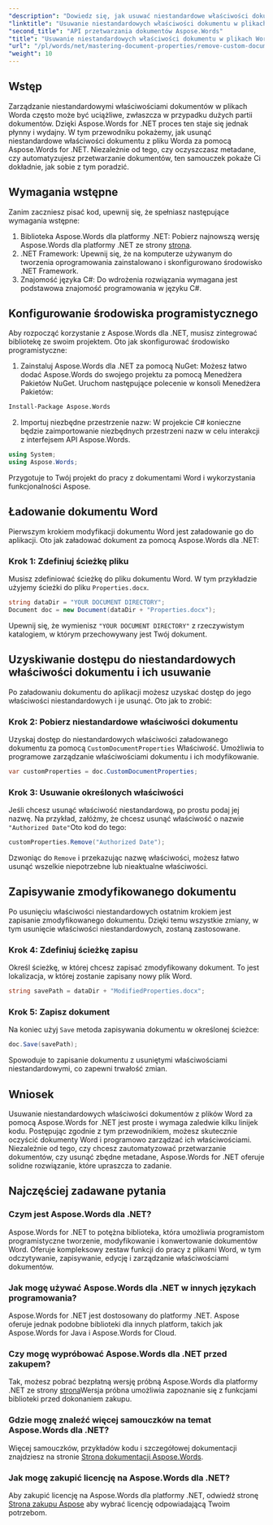 ```yaml
---
"description": "Dowiedz się, jak usuwać niestandardowe właściwości dokumentów z plików Word za pomocą Aspose.Words dla platformy .NET. Ten szczegółowy przewodnik zawiera instrukcje krok po kroku, jak skutecznie oczyścić metadane dokumentów, oszczędzając czas w zarządzaniu dokumentami i automatyzacji."
"linktitle": "Usuwanie niestandardowych właściwości dokumentu w plikach Word"
"second_title": "API przetwarzania dokumentów Aspose.Words"
"title": "Usuwanie niestandardowych właściwości dokumentu w plikach Word"
"url": "/pl/words/net/mastering-document-properties/remove-custom-document-properties-in-word-files/"
"weight": 10
---
```


## Wstęp

Zarządzanie niestandardowymi właściwościami dokumentów w plikach Worda często może być uciążliwe, zwłaszcza w przypadku dużych partii dokumentów. Dzięki Aspose.Words for .NET proces ten staje się jednak płynny i wydajny. W tym przewodniku pokażemy, jak usunąć niestandardowe właściwości dokumentu z pliku Worda za pomocą Aspose.Words for .NET. Niezależnie od tego, czy oczyszczasz metadane, czy automatyzujesz przetwarzanie dokumentów, ten samouczek pokaże Ci dokładnie, jak sobie z tym poradzić.

## Wymagania wstępne

Zanim zaczniesz pisać kod, upewnij się, że spełniasz następujące wymagania wstępne:

1. Biblioteka Aspose.Words dla platformy .NET: Pobierz najnowszą wersję Aspose.Words dla platformy .NET ze strony [strona](https://releases.aspose.com/words/net/).
2. .NET Framework: Upewnij się, że na komputerze używanym do tworzenia oprogramowania zainstalowano i skonfigurowano środowisko .NET Framework.
3. Znajomość języka C#: Do wdrożenia rozwiązania wymagana jest podstawowa znajomość programowania w języku C#.

## Konfigurowanie środowiska programistycznego

Aby rozpocząć korzystanie z Aspose.Words dla .NET, musisz zintegrować bibliotekę ze swoim projektem. Oto jak skonfigurować środowisko programistyczne:

1. Zainstaluj Aspose.Words dla .NET za pomocą NuGet:
   Możesz łatwo dodać Aspose.Words do swojego projektu za pomocą Menedżera Pakietów NuGet. Uruchom następujące polecenie w konsoli Menedżera Pakietów:

```bash
Install-Package Aspose.Words
```

2. Importuj niezbędne przestrzenie nazw:
   W projekcie C# konieczne będzie zaimportowanie niezbędnych przestrzeni nazw w celu interakcji z interfejsem API Aspose.Words.
   
```csharp
using System;
using Aspose.Words;
```

Przygotuje to Twój projekt do pracy z dokumentami Word i wykorzystania funkcjonalności Aspose.

## Ładowanie dokumentu Word

Pierwszym krokiem modyfikacji dokumentu Word jest załadowanie go do aplikacji. Oto jak załadować dokument za pomocą Aspose.Words dla .NET:

### Krok 1: Zdefiniuj ścieżkę pliku

Musisz zdefiniować ścieżkę do pliku dokumentu Word. W tym przykładzie użyjemy ścieżki do pliku `Properties.docx`.

```csharp
string dataDir = "YOUR DOCUMENT DIRECTORY";
Document doc = new Document(dataDir + "Properties.docx");
```

Upewnij się, że wymienisz `"YOUR DOCUMENT DIRECTORY"` z rzeczywistym katalogiem, w którym przechowywany jest Twój dokument.

## Uzyskiwanie dostępu do niestandardowych właściwości dokumentu i ich usuwanie

Po załadowaniu dokumentu do aplikacji możesz uzyskać dostęp do jego właściwości niestandardowych i je usunąć. Oto jak to zrobić:

### Krok 2: Pobierz niestandardowe właściwości dokumentu

Uzyskaj dostęp do niestandardowych właściwości załadowanego dokumentu za pomocą `CustomDocumentProperties` Właściwość. Umożliwia to programowe zarządzanie właściwościami dokumentu i ich modyfikowanie.

```csharp
var customProperties = doc.CustomDocumentProperties;
```

### Krok 3: Usuwanie określonych właściwości

Jeśli chcesz usunąć właściwość niestandardową, po prostu podaj jej nazwę. Na przykład, załóżmy, że chcesz usunąć właściwość o nazwie `"Authorized Date"`Oto kod do tego:

```csharp
customProperties.Remove("Authorized Date");
```

Dzwoniąc do `Remove` i przekazując nazwę właściwości, możesz łatwo usunąć wszelkie niepotrzebne lub nieaktualne właściwości.

## Zapisywanie zmodyfikowanego dokumentu

Po usunięciu właściwości niestandardowych ostatnim krokiem jest zapisanie zmodyfikowanego dokumentu. Dzięki temu wszystkie zmiany, w tym usunięcie właściwości niestandardowych, zostaną zastosowane.

### Krok 4: Zdefiniuj ścieżkę zapisu

Określ ścieżkę, w której chcesz zapisać zmodyfikowany dokument. To jest lokalizacja, w której zostanie zapisany nowy plik Word.

```csharp
string savePath = dataDir + "ModifiedProperties.docx";
```

### Krok 5: Zapisz dokument

Na koniec użyj `Save` metoda zapisywania dokumentu w określonej ścieżce:

```csharp
doc.Save(savePath);
```

Spowoduje to zapisanie dokumentu z usuniętymi właściwościami niestandardowymi, co zapewni trwałość zmian.

## Wniosek

Usuwanie niestandardowych właściwości dokumentów z plików Word za pomocą Aspose.Words for .NET jest proste i wymaga zaledwie kilku linijek kodu. Postępując zgodnie z tym przewodnikiem, możesz skutecznie oczyścić dokumenty Word i programowo zarządzać ich właściwościami. Niezależnie od tego, czy chcesz zautomatyzować przetwarzanie dokumentów, czy usunąć zbędne metadane, Aspose.Words for .NET oferuje solidne rozwiązanie, które upraszcza to zadanie.

## Najczęściej zadawane pytania

### Czym jest Aspose.Words dla .NET?

Aspose.Words for .NET to potężna biblioteka, która umożliwia programistom programistyczne tworzenie, modyfikowanie i konwertowanie dokumentów Word. Oferuje kompleksowy zestaw funkcji do pracy z plikami Word, w tym odczytywanie, zapisywanie, edycję i zarządzanie właściwościami dokumentów.

### Jak mogę używać Aspose.Words dla .NET w innych językach programowania?

Aspose.Words for .NET jest dostosowany do platformy .NET. Aspose oferuje jednak podobne biblioteki dla innych platform, takich jak Aspose.Words for Java i Aspose.Words for Cloud.

### Czy mogę wypróbować Aspose.Words dla .NET przed zakupem?

Tak, możesz pobrać bezpłatną wersję próbną Aspose.Words dla platformy .NET ze strony [strona](https://releases.aspose.com/)Wersja próbna umożliwia zapoznanie się z funkcjami biblioteki przed dokonaniem zakupu.

### Gdzie mogę znaleźć więcej samouczków na temat Aspose.Words dla .NET?

Więcej samouczków, przykładów kodu i szczegółowej dokumentacji znajdziesz na stronie [Strona dokumentacji Aspose.Words](https://reference.aspose.com/words/net/).

### Jak mogę zakupić licencję na Aspose.Words dla .NET?

Aby zakupić licencję na Aspose.Words dla platformy .NET, odwiedź stronę [Strona zakupu Aspose](https://purchase.aspose.com/buy) aby wybrać licencję odpowiadającą Twoim potrzebom.